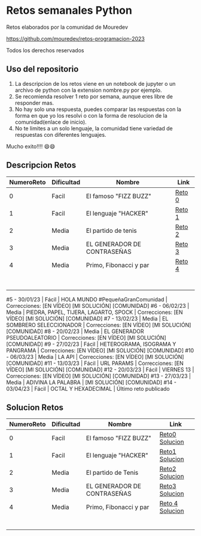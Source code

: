 # Retos semanales Python

Retos elaborados por la comunidad de Mouredev

https://github.com/mouredev/retos-programacion-2023

Todos los derechos reservados

## Uso del repositorio

1. La descripcion de los retos viene en un notebook de jupyter o un archivo de python con la extension nombre.py por ejemplo.
2. Se recomienda resolver 1 reto por semana, aunque eres libre de responder mas.
3. No hay solo una respuesta, puedes comparar las respuestas con la forma en que yo los resolvi o con la forma de resolucion de la comunidad(enlace de inicio).
4. No te limites a un solo lenguaje, la comunidad tiene variedad de respuestas con diferentes lenguajes.

Mucho exito!!!! 😄😄


## Descripcion Retos

|NumeroReto|Dificultad|Nombre|Link|
|----------|----------|------|------|
|0|Facil|El famoso "FIZZ BUZZ"|[Reto 0](./retos/0_10.ipynb)|
|1|Facil|El lenguaje "HACKER"|[Reto 1](./retos/0_10.ipynb)|
|2|Media|El partido de tenis|[Reto 2](./retos/0_10.ipynb)|
|3|Media|EL GENERADOR DE CONTRASEÑAS|[Reto 3](./retos/0_10.ipynb)|
|4|Media|Primo, Fibonacci y par|[Reto 4](./retos/0_10.ipynb)|
|||||
|||||
|||||
|||||
|||||
|||||
|||||


#5 - 30/01/23 | Fácil | HOLA MUNDO #PequeñaGranComunidad | Correcciones: [EN VÍDEO] [MI SOLUCIÓN] [COMUNIDAD]
#6 - 06/02/23 | Media | PIEDRA, PAPEL, TIJERA, LAGARTO, SPOCK | Correcciones: [EN VÍDEO] [MI SOLUCIÓN] [COMUNIDAD]
#7 - 13/02/23 | Media | EL SOMBRERO SELECCIONADOR | Correcciones: [EN VÍDEO] [MI SOLUCIÓN] [COMUNIDAD]
#8 - 20/02/23 | Media | EL GENERADOR PSEUDOALEATORIO | Correcciones: [EN VÍDEO] [MI SOLUCIÓN] [COMUNIDAD]
#9 - 27/02/23 | Fácil | HETEROGRAMA, ISOGRAMA Y PANGRAMA | Correcciones: [EN VÍDEO] [MI SOLUCIÓN] [COMUNIDAD]
#10 - 06/03/23 | Media | LA API | Correcciones: [EN VÍDEO] [MI SOLUCIÓN] [COMUNIDAD]
#11 - 13/03/23 | Fácil | URL PARAMS | Correcciones: [EN VÍDEO] [MI SOLUCIÓN] [COMUNIDAD]
#12 - 20/03/23 | Fácil | VIERNES 13 | Correcciones: [EN VÍDEO] [MI SOLUCIÓN] [COMUNIDAD]
#13 - 27/03/23 | Media | ADIVINA LA PALABRA | [MI SOLUCIÓN] [COMUNIDAD]
#14 - 03/04/23 | Fácil | OCTAL Y HEXADECIMAL | Último reto publicado

## Solucion Retos

|NumeroReto|Dificultad|Nombre|Link|
|----------|----------|------|------|
|0|Facil|El famoso "FIZZ BUZZ"|[Reto0 Solucion](./soluciones/Reto0.py)|
|1|Facil|El lenguaje "HACKER"|[Reto1 Solucion](./soluciones/Reto1.py)|
|2|Media|El partido de Tenis|[Reto2 Solucion](./soluciones/Reto2.py)|
|3|Media|EL GENERADOR DE CONTRASEÑAS|[Reto3 Solucion](./soluciones/Reto3.py)|
|4|Media|Primo, Fibonacci y par|[Reto 4 Solucion](./soluciones/Reto4.py)|
|||||
|||||
|||||
|||||
|||||
|||||


